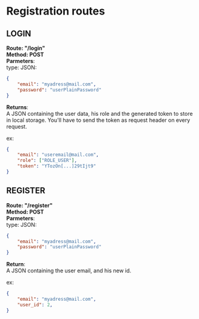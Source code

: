 # Registration routes

## LOGIN

**Route: "/login"**<br>
**Method: POST**<br>
**Parmeters**:<br>
type: JSON:<br>
```json
{
    "email": "myadress@mail.com",
    "password": "userPlainPassword"
}
```

**Returns**:<br>
A JSON containing the user data, his role and the generated token to store in local storage.
You'll have to send the token as request header on every request.

ex:
```json
{
    "email": "useremail@mail.com",
    "role": ["ROLE_USER"],
    "token": "YTozOn[...]29tIjt9"
}
```

<!-- To find informations about user, you have to use the getters:<br>
```javascript
$user.getId(); //returns the user's id
$user.getEmail(); //returns the users's email
$user.getRoles(); //returns an array of user's roles
``` -->

## REGISTER

**Route: "/register"**<br>
**Method: POST**<br>
**Parmeters**:<br>
type: JSON:<br>
```json
{
    "email": "myadress@mail.com",
    "password": "userPlainPassword"
}
```

**Return**:<br>
A JSON containing the user email, and his new id.

ex:
```json
{
    "email": "myadress@mail.com",
    "user_id": 2,
}
```
